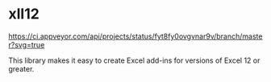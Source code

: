 # xll12

https://ci.appveyor.com/api/projects/status/fyt8fy0ovgvnar9v/branch/master?svg=true

This library makes it easy to create Excel add-ins for
versions of Excel 12 or greater.
